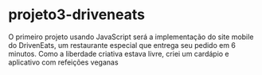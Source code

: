 # projeto3-driveneats
O primeiro projeto usando JavaScript será a implementação do site mobile do DrivenEats, um restaurante especial que entrega seu pedido em 6 minutos. Como a liberdade criativa estava livre, criei um cardápio e aplicativo com refeições veganas
